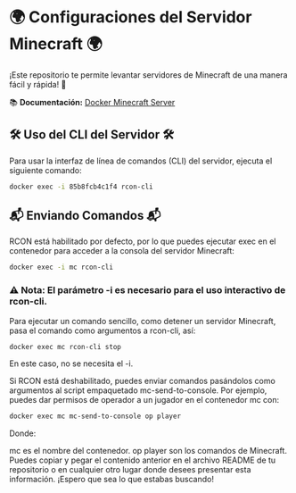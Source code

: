 # 🌍 Configuraciones del Servidor Minecraft 🌍

¡Este repositorio te permite levantar servidores de Minecraft de una manera fácil y rápida! 🚀

📚 **Documentación:** [Docker Minecraft Server](https://docker-minecraft-server.readthedocs.io/en/latest/)

## 🛠️ Uso del CLI del Servidor 🛠️

Para usar la interfaz de línea de comandos (CLI) del servidor, ejecuta el siguiente comando:
```sh
docker exec -i 85b8fcb4c1f4 rcon-cli
```

## 📬 Enviando Comandos 📬
RCON está habilitado por defecto, por lo que puedes ejecutar exec en el contenedor para acceder a la consola del servidor Minecraft:

```sh
docker exec -i mc rcon-cli
```

### ⚠️ Nota: El parámetro -i es necesario para el uso interactivo de rcon-cli.

Para ejecutar un comando sencillo, como detener un servidor Minecraft, pasa el comando como argumentos a rcon-cli, así:

```sh
docker exec mc rcon-cli stop
```

En este caso, no se necesita el -i.

Si RCON está deshabilitado, puedes enviar comandos pasándolos como argumentos al script empaquetado mc-send-to-console. Por ejemplo, puedes dar permisos de operador a un jugador en el contenedor mc con:

```sh
docker exec mc mc-send-to-console op player
```

Donde:

mc es el nombre del contenedor.
op player son los comandos de Minecraft.
Puedes copiar y pegar el contenido anterior en el archivo README de tu repositorio o en cualquier otro lugar donde desees presentar esta información. ¡Espero que sea lo que estabas buscando!




